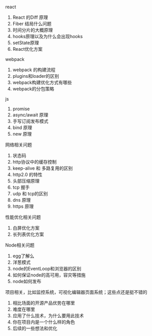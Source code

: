 react

1. React 的Diff 原理
2. Fiber 结局什么问题
3. 时间分片的大概原理
4. hooks原理以及为什么会出现hooks
5. setState原理
6. React优化方案

webpack

1. webpack 的构建流程
2. plugins和loader的区别
3. webpack构建优化方式有哪些
4. webpack的分包策略

js

1. promise
2. async/await 原理
3. 手写订阅发布模式
4. bind 原理
5. new 原理

网络相关问题

1. 状态码
2. http协议中的缓存控制
3. keep-alive 和 多路复用的区别
4. http2.0 的特性
5. 头部压缩原理
6. tcp 握手
7. udp 和 tcp的区别
8. dns 原理
9. https 原理

性能优化相关问题

1. 白屏优化方案
2. 长列表优化方案

Node相关问题

1. egg了解么
2. 洋葱模式
3. node的EventLoop和浏览器的区别
4. 如何保证node的高可用，容灾等措施
5. node如何发布

项目相关，比如监控系统，可视化编辑器页面系统；这些点还是挺不错的

1. 相比场面的开源产品优势在哪里
2. 难度在哪里
3. 应用了什么技术，为什么要用此技术
4. 你在项目内是一个什么样的角色
5. 后续的一些想法和优化

